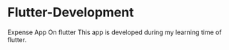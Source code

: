 # Flutter-Development
Expense App On flutter
This app is developed during my learning time of flutter.
